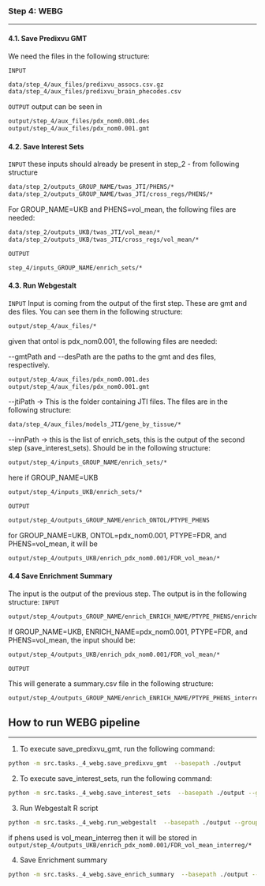 
### Step 4: WEBG
<hr />

#### 4.1. Save Predixvu GMT

We need the  files in the following structure:

`INPUT`
```bash	
data/step_4/aux_files/predixvu_assocs.csv.gz
data/step_4/aux_files/predixvu_brain_phecodes.csv
```


`OUTPUT`
output can be seen in 
```bash
output/step_4/aux_files/pdx_nom0.001.des
output/step_4/aux_files/pdx_nom0.001.gmt
```

#### 4.2. Save Interest Sets

`INPUT`
these inputs should already be present in step_2 - from following structure
```bash
data/step_2/outputs_GROUP_NAME/twas_JTI/PHENS/*
data/step_2/outputs_GROUP_NAME/twas_JTI/cross_regs/PHENS/*
```

For GROUP_NAME=UKB and PHENS=vol_mean, the following files are needed:

```bash
data/step_2/outputs_UKB/twas_JTI/vol_mean/*
data/step_2/outputs_UKB/twas_JTI/cross_regs/vol_mean/*
```

`OUTPUT`
```bash
step_4/inputs_GROUP_NAME/enrich_sets/*
```


#### 4.3. Run Webgestalt

`INPUT`
Input is coming from the output of the first step. These are gmt and des files. You can see them in the following structure:
```bash
output/step_4/aux_files/*
```

given that ontol is pdx_nom0.001, the following files are needed:

--gmtPath and --desPath are the paths to the gmt and des files, respectively.
```bash
output/step_4/aux_files/pdx_nom0.001.des
output/step_4/aux_files/pdx_nom0.001.gmt
```

--jtiPath -> This is the folder containing JTI files. The files are in the following structure:
```bash
data/step_4/aux_files/models_JTI/gene_by_tissue/*
```

--innPath -> this is the list of enrich_sets, this is the output of the second step (save_interest_sets). Should be in the following structure:
```bash
output/step_4/inputs_GROUP_NAME/enrich_sets/*
```
here if  GROUP_NAME=UKB 
```bash
output/step_4/inputs_UKB/enrich_sets/*
```




`OUTPUT`
```bash
output/step_4/outputs_GROUP_NAME/enrich_ONTOL/PTYPE_PHENS
```
for GROUP_NAME=UKB, ONTOL=pdx_nom0.001, PTYPE=FDR, and PHENS=vol_mean, it will be 
```bash
output/step_4/outputs_UKB/enrich_pdx_nom0.001/FDR_vol_mean/*
```



#### 4.4 Save Enrichment Summary
The input is the output of the previous step. The output is in the following structure:
`INPUT`
```bash
output/step_4/outputs_GROUP_NAME/enrich_ENRICH_NAME/PTYPE_PHENS/enrichment_results/*
```
If GROUP_NAME=UKB, ENRICH_NAME=pdx_nom0.001, PTYPE=FDR, and PHENS=vol_mean, the input should be:
```bash
output/step_4/outputs_UKB/enrich_pdx_nom0.001/FDR_vol_mean/*
```

`OUTPUT`

This will generate a summary.csv file in the following structure:
```bash
output/step_4/outputs_GROUP_NAME/enrich_ENRICH_NAME/PTYPE_PHENS_interreg/enrichment_summary.csv
```








## How to run WEBG pipeline
<hr />

1. To execute save_predixvu_gmt, run the following command:

```bash
python -m src.tasks._4_webg.save_predixvu_gmt  --basepath ./output
```

2. To execute save_interest_sets, run the following command:

```bash
python -m src.tasks._4_webg.save_interest_sets  --basepath ./output --group UKB --phens vol_mean --ptype FDR
```

3. Run Webgestalt R script

```bash
python -m src.tasks._4_webg.run_webgestalt  --basepath ./output --group UKB --phens vol_mean --ptype FDR --ontol pdx_nom0.001
```
if phens used is vol_mean_interreg then it will be stored in `output/step_4/outputs_UKB/enrich_pdx_nom0.001/FDR_vol_mean_interreg/*`

4. Save Enrichment summary

```bash
python -m src.tasks._4_webg.save_enrich_summary  --basepath ./output --group UKB --phens vol_mean --enrich pdx_nom0.001 --ptype FDR
```